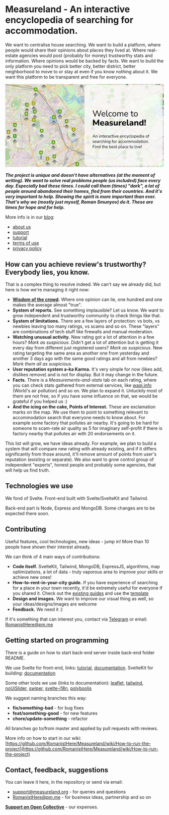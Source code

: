 # Measureland - An interactive encyclopedia of searching for accommodation.

We want to centralise house searching. We want to build a platform, where people would share their opinions about places they lived at. Where real-estate agencies would post (probably for money) trustworthy stats and information. Where opinions would be backed by facts. We want to build the only platform you need to pick better city, better district, better neighborhood to move to or stay at even if you know nothing about it. We want this platform to be transparent and free for everyone.

![Measureland banner](static/images/preview/rectangle_en_150.jpg)

***The project is unique and doesn't have alternatives (at the moment of writing). We want to solve real problems people (us included) face every day. Especially bad these times. I could call them (times) "dark", a lot of people around abandoned their homes, fled from their countries. And it's very important to help. Showing the spirit is more important than ever. That's why we (mostly just myself, Roman Smunyov) do it. These are times for hope and for help.***

More info is in our [blog](https://measureland.org/blog):
- [about us](https://measureland.org/blog/about-us)
- [support](https://measureland.org/blog/support)
- [tutorial](https://measureland.org/blog/tutorial)
- [terms of use](https://measureland.org/blog/terms-of-use)
- [privacy policy](https://measureland.org/blog/privacy-policy)

## How can you achieve review's trustworthy? Everybody lies, you know.

That is a complex thing to resolve indeed. We can't say we already did, but here is how we're managing it right now:
- **[Wisdom of the crowd](https://en.wikipedia.org/wiki/Wisdom_of_the_crowd).** Where one opinion can lie, one hundred and one makes the average almost "true".
- **System of reports.** See something implausible? Let us know. We want to grow independent and trustworthy community to check things like that.
- **System of limitations.** There are a few layers of protection: vs bots, vs newbies leaving too many ratings, vs scams and so on. These "layers" are combinations of tech stuff like firewalls and manual moderation.
- **Watching unusual activity.** New rating got a lot of attention in a few hours? *Mark as suspicious*. Didn't get a lot of attention but is getting it every day from different just registered users? *Mark as suspicious*. New rating targeting the same area as another one from yesterday and another 3 days ago with the same good ratings and all from newbies? *Mark them all as suspicious*.
- **User reputation system a-ka Karma.** It's very simple for now (likes add, dislikes remove) and is not for display. But it may change in the future.
- **Facts.** There is a *Measurements-and-stats* tab on each rating, where you can check stats gathered from external services, like [waqi.info](https://waqi.info/) (World's air pollution) and so on. We plan to expand it. Unluckily most of them are not free, so if you have some influence on that, we would be grateful if you helped us :)
- **And the icing on the cake, Points of Interest.** These are exclamation marks on the map. We use them to point to something relevant to accommodation search that everyone needs to know about. For example some factory that pollutes air nearby. It's going to be hard for someone to scam-rate air quality as 5 for imaginary self-profit if there is factory nearby that pollutes air with 20 endorsements on it.

This list will grow, we have ideas already. For example, we plan to build a system that will compare new rating with already existing, and if it differs significantly from those around, it'll remove amount of points from user's reputation (existing or separate). We also want to grow control group of independent "experts", honest people and probably some agencies, that will help us find truth.

## Technologies we use

We fond of Svelte. Front-end built with Svelte/SvelteKit and Tailwind.

Back-end part is Node, Express and MongoDB. Some changes are to be expected there soon.

## Contributing

Useful features, cool technologies, new ideas - jump in! More than 10 people have shown their interest already.

We can think of 4 main ways of contributions:
- **Code itself.** SvelteKit, Tailwind, MongoDB, ExpressJS, algorithms, map optimizations, a lot of data - truly vaporous area to improve your skills or achieve new ones!
- **How-to-rent-in-your-city guide.** If you have experience of searching for a place in your town recently, it'd be extremely useful for everyone if you shared it. Check out the [existing guides](https://measureland.org/blog) and use the [template](src/markdown/guides/en/minsk-belarus.md)
- **Design and images.** We want to improve our visual thing as well, so your ideas/designs/images are welcome
- **Feedback.** We need it :)

If it's something that can interest you, contact via [Telegram](https://t.me/measurelandBot) or email: RomanistHere@pm.me

## Getting started on programming

There is a guide on how to start back-end server inside back-end folder README.

We use Svelte for front-end, links: [tutorial](https://svelte.dev/tutorial), [documentation](https://svelte.dev/docs). SvelteKit for building: [documentation](https://kit.svelte.dev/docs)

Some other tools we use (links to documentation): [leaflet](https://leafletjs.com/), [tailwind](https://tailwindcss.com/docs), [noUiSlider](https://refreshless.com/nouislider/), [swiper](https://swiperjs.com/svelte), [svelte-i18n](https://github.com/kaisermann/svelte-i18n), [polybooljs](https://github.com/velipso/polybooljs)

We suggest naming branches this way:

- **fix/something-bad** - for bug fixes
- **feat/something-good** - for new features
- **chore/update-something** - refactor

All branches go to/from master and applied by pull requests with reviews.

More info on how to start in our wiki: [https://github.com/RomanistHere/Measureland/wiki/How-to-run-the-project](https://github.com/RomanistHere/Measureland/wiki/How-to-run-the-project)

## Contact, feedback, suggestions

You can leave it here, in the repository or send via email:
- support@measureland.org - for queries and questions
- RomanistHere@pm.me - for business ideas, partnership and so on

**[Support on Open Collective](https://opencollective.com/measureland)** - our expenses.
